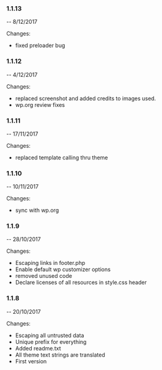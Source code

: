 
### 1.1.13
-- 8/12/2017

Changes:
- fixed preloader bug


### 1.1.12
-- 4/12/2017

Changes:
- replaced screenshot and added credits to images used.
- wp.org review fixes

### 1.1.11
-- 17/11/2017

Changes:
- replaced template calling thru theme

### 1.1.10
-- 10/11/2017

Changes:
- sync with wp.org

### 1.1.9
-- 28/10/2017

Changes:
- Escaping links in footer.php
- Enable default wp customizer options
- removed unused code
- Declare licenses of all resources in style.css header

### 1.1.8
-- 20/10/2017

Changes:
- Escaping all untrusted data
- Unique prefix for everything
- Added readme.txt
- All theme text strings are translated
- First version

###
